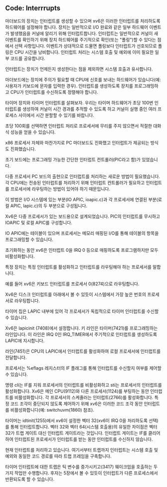 ## Code: Interrrupts

 

마더보드의 장치는 인터럽트를 생성할 수 있으며 xv6은 이러한 인터럽트를 처리하도록 하드웨어를 설정해야 합니다. 장치는 일반적으로 I/O 완료와 같은 일부 하드웨어 이벤트가 발생했음을 커널에 알리기 위해 인터럽트합니다. 인터럽트는 일반적으로 커널이 새 이벤트를 확인하기 위해 장치 하드웨어를 주기적으로 확인(또는 "폴링")할 수 있다는 점에서 선택 사항입니다. 이벤트가 상대적으로 드물면 폴링보다 인터럽트가 선호되므로 폴링은 CPU 시간을 낭비합니다. 인터럽트 처리는 시스템 호출 및 예외에 이미 필요한 일부 코드를 공유합니다.

 

인터럽트는 장치가 언제든지 생성한다는 점을 제외하면 시스템 호출과 유사합니다.

마더보드에는 장치에 주의가 필요할 때 CPU에 신호를 보내는 하드웨어가 있습니다(예: 사용자가 키보드에 문자를 입력한 경우). 인터럽트를 생성하도록 장치를 프로그래밍하고 CPU가 인터럽트를 수신하도록 정렬해야 합니다.

 

타이머 장치와 타이머 인터럽트를 살펴보자. 우리는 타이머 하드웨어가 초당 100번 인터럽트를 생성하여 커널이 시간 경과를 추적할 수 있도록 하고 커널이 실행 중인 여러 프로세스 사이에서 시간 분할할 수 있기를 바랍니다.

 

초당 100회를 선택하면 인터럽트 처리로 프로세서에 무리를 주지 않으면서 적절한 대화식 성능을 얻을 수 있습니다.

x86 프로세서 자체와 마찬가지로 PC 마더보드도 진화했고 인터럽트가 제공되는 방식도 진화했습니다.

초기 보드에는 프로그래밍 가능한 간단한 인터럽트 컨트롤러(PIC라고 함)가 있었습니다. 

다중 프로세서 PC 보드의 출현으로 인터럽트를 처리하는 새로운 방법이 필요했습니다. 각 CPU에는 전송된 인터럽트를 처리하기 위해 인터럽트 컨트롤러가 필요하고 인터럽트를 프로세서에 라우팅하는 방법이 있어야 하기 때문입니다.

 

이 방법은 I/O 시스템에 있는 부분(IO APIC, ioapic.c)과 각 프로세서에 연결된 부분(로컬 APIC, lapic.c)의 두 부분으로 구성됩니다.

Xv6은 다중 프로세서가 있는 보드용으로 설계되었습니다. PIC의 인터럽트를 무시하고 IOAPIC 및 로컬 APIC를 구성합니다.

 

IO APIC에는 테이블이 있으며 프로세서는 메모리 매핑된 I/O를 통해 테이블의 항목을 프로그래밍할 수 있습니다.

초기화하는 동안 xv6은 인터럽트 0을 IRQ 0 등으로 매핑하도록 프로그램하지만 모두 비활성화합니다.

특정 장치는 특정 인터럽트를 활성화하고 인터럽트를 라우팅해야 하는 프로세서를 말합니다.

 

예를 들어 xv6은 키보드 인터럽트를 프로세서 0(8274)으로 라우팅합니다.

Xv6은 디스크 인터럽트를 아래에서 볼 수 있듯이 시스템에서 가장 높은 번호의 프로세서로 라우팅합니다.

 

타이머 칩은 LAPIC 내부에 있어 각 프로세서가 독립적으로 타이머 인터럽트를 수신할 수 있습니다.

 

Xv6은 lapicinit (7408)에서 설정합니다. 키 라인은 타이머(7421)를 프로그래밍하는 라인입니다. 이 라인은 IRQ 0인 IRQ_TIMER에서 주기적으로 인터럽트를 생성하도록 LAPIC에 지시합니다.

 

라인(7451)은 CPU의 LAPIC에서 인터럽트를 활성화하여 로컬 프로세서에 인터럽트를 전달합니다.

프로세서는 %eflags 레지스터의 IF 플래그를 통해 인터럽트를 수신할지 여부를 제어할 수 있습니다. 

명령 cli는 IF를 지워 프로세서의 인터럽트를 비활성화하고 sti는 프로세서의 인터럽트를 활성화합니다. Xv6은 메인 CPU(9112)와 다른 프로세서(1124)를 부팅하는 동안 인터럽트를 비활성화합니다. 각 프로세서의 스케줄러는 인터럽트(2766)를 활성화합니다. 특정 코드 조각이 중단되지 않도록 제어하기 위해 xv6은 이러한 코드 조각 동안 인터럽트를 비활성화합니다(예: switchuvm(1860) 참조).

 

타이머는 idtinit(1255)에서 xv6이 설정한 벡터 32(xv6이 IRQ 0을 처리하도록 선택)를 통해 인터럽트합니다. 벡터 32와 벡터 64(시스템 호출용)의 유일한 차이점은 벡터 32가 트랩 게이트 대신 인터럽트 게이트라는 것입니다. 인터럽트 게이트는 IF를 클리어하여 인터럽트된 프로세서가 인터럽트를 받는 동안 인터럽트를 수신하지 않습니다.

현재 인터럽트를 처리하고 있습니다. 여기서부터 트랩까지 인터럽트는 시스템 호출 및 예외와 동일한 코드 경로를 따라 트랩 프레임을 구축합니다.

 

타이머 인터럽트에 대한 트랩은 틱 변수를 증가시키고(3417) 웨이크업을 호출하는 두 가지 작업만 수행합니다. 후자는 5장에서 볼 수 있듯이 인터럽트가 다른 프로세스에서 반환되도록 할 수 있습니다.